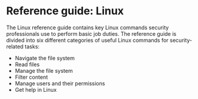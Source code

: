 # Reference guide: Linux

The Linux reference guide contains key Linux commands security professionals use to perform basic job duties. The reference guide is divided into six different categories of useful Linux commands for security-related tasks: 

- Navigate the file system
- Read files
- Manage the file system
- Filter content
- Manage users and their permissions
- Get help in Linux